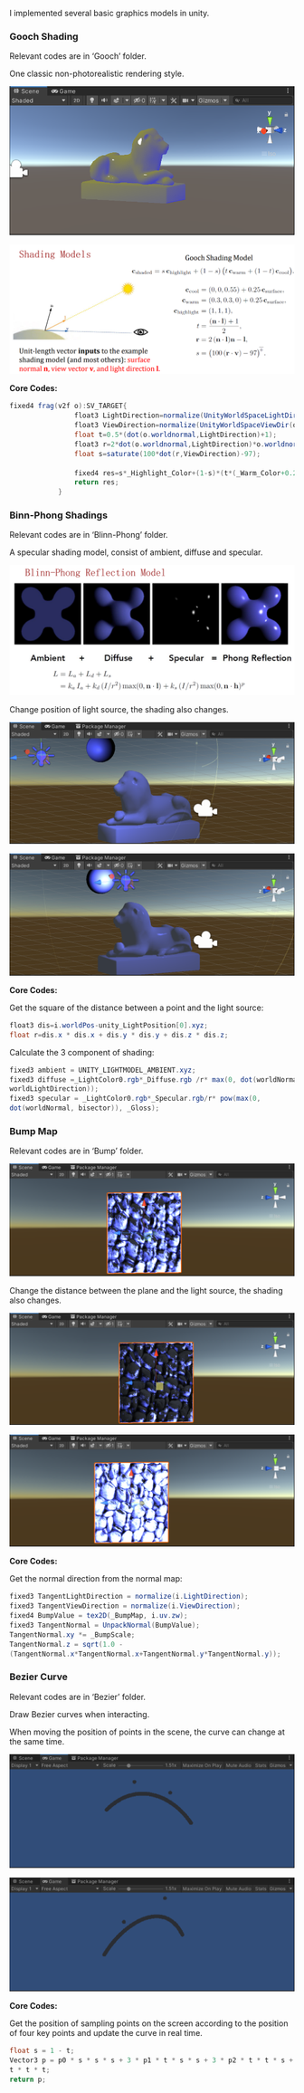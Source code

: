 I implemented several basic graphics models in unity.

### Gooch Shading

Relevant codes are in ‘Gooch’ folder. 

One classic non-photorealistic rendering style.

![bezier1](Pics/gooch1.png)

![bezier1](Pics/gooch2.png)

**Core Codes:**

```c#
fixed4 frag(v2f o):SV_TARGET{
                float3 LightDirection=normalize(UnityWorldSpaceLightDir(o.worldPos));
                float3 ViewDirection=normalize(UnityWorldSpaceViewDir(o.worldPos));
                float t=0.5*(dot(o.worldnormal,LightDirection)+1);
                float3 r=2*dot(o.worldnormal,LightDirection)*o.worldnormal-LightDirection;
                float s=saturate(100*dot(r,ViewDirection)-97);

                fixed4 res=s*_Highlight_Color+(1-s)*(t*(_Warm_Color+0.25*_Surface_Color)+(1-t)*(_Cool_Color+0.25*_Surface_Color));
                return res;
            }
```

### Binn-Phong Shadings

Relevant codes are in ‘Blinn-Phong’ folder. 

A specular shading model, consist of ambient, diffuse and specular.

![binn1](Pics/binn1.png)

Change position of light source, the shading also changes.

![binn2](Pics/binn2.png)

![binn2](Pics/binn3.png)

**Core Codes:**

Get the square of the distance between a point and the light source:

```c#
float3 dis=i.worldPos-unity_LightPosition[0].xyz;
float r=dis.x * dis.x + dis.y * dis.y + dis.z * dis.z;
```

Calculate the 3 component of shading:

```c#
fixed3 ambient = UNITY_LIGHTMODEL_AMBIENT.xyz;
fixed3 diffuse =_LightColor0.rgb*_Diffuse.rgb /r* max(0, dot(worldNormal,
worldLightDirection));
fixed3 specular = _LightColor0.rgb*_Specular.rgb/r* pow(max(0,
dot(worldNormal, bisector)), _Gloss);
```

### Bump Map

Relevant codes are in ‘Bump’ folder. 

![bump1](Pics/bump1.png)

Change the distance between the plane and the light source, the shading also changes.

![bump2](Pics/bump2.png)

![bump3](Pics/bump3.png)

**Core Codes:**

Get the normal direction from the normal map:

```c#
fixed3 TangentLightDirection = normalize(i.LightDirection);
fixed3 TangentViewDirection = normalize(i.ViewDirection);
fixed4 BumpValue = tex2D(_BumpMap, i.uv.zw);
fixed3 TangentNormal = UnpackNormal(BumpValue);
TangentNormal.xy *= _BumpScale;
TangentNormal.z = sqrt(1.0 -
(TangentNormal.x*TangentNormal.x+TangentNormal.y*TangentNormal.y));
```

### Bezier Curve

Relevant codes are in ‘Bezier’ folder. 

Draw Bezier curves when interacting. 

When moving the position of points in the scene, the curve can change at the same time.

![bezier1](Pics/bezier1.png)

![bezier1](Pics/bezier2.png)

**Core Codes:**

Get the position of sampling points on the screen according to the position of four key points and update the curve in real time.

```c#
float s = 1 - t;
Vector3 p = p0 * s * s * s + 3 * p1 * t * s * s + 3 * p2 * t * t * s + p3 *
t * t * t;
return p;
```



